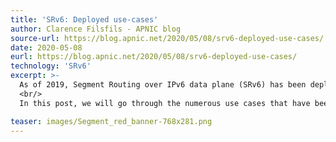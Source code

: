 ```yaml
---
title: 'SRv6: Deployed use-cases'
author: Clarence Filsfils - APNIC blog
source-url: https://blog.apnic.net/2020/05/08/srv6-deployed-use-cases/
date: 2020-05-08
eurl: https://blog.apnic.net/2020/05/08/srv6-deployed-use-cases/
technology: 'SRv6'
excerpt: >-
  As of 2019, Segment Routing over IPv6 data plane (SRv6) has been deployed in eight large-scale networks; supported by more than 25 hardware implementations at line rate; implemented in 11 open-source platforms/applications; and, importantly, is undergoing IETF standardization (RFC 8402, RFC 8754).
  <br/>
  In this post, we will go through the numerous use cases that have been deployed as of February 2019.

teaser: images/Segment_red_banner-768x281.png
---
```

